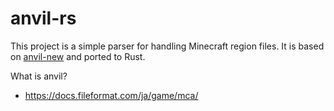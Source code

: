 # anvil-rs

This project is a simple parser for handling Minecraft region files.
It is based on [anvil-new](https://github.com/Intergalactyc/anvil-new) and ported to Rust.

What is anvil?

- <https://docs.fileformat.com/ja/game/mca/>
